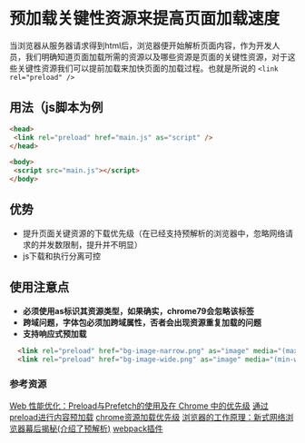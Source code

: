 
# 预加载关键性资源来提高页面加载速度

当浏览器从服务器请求得到html后，浏览器便开始解析页面内容，作为开发人员，我们明确知道页面加载所需的资源以及哪些资源是页面的关键性资源，对于这些关键性资源我们可以提前加载来加快页面的加载过程。也就是所说的 ```<link rel="preload" />```

## 用法（js脚本为例

```html
<head>
 <link rel="preload" href="main.js" as="script" />
</head>

<body>
 <script src="main.js"></script>
</body>
```

## 优势

- 提升页面关键资源的下载优先级（在已经支持预解析的浏览器中，忽略网络请求的并发数限制，提升并不明显）
- js下载和执行分离可控

## 使用注意点

- **必须使用as标识其资源类型，如果确实，chrome79会忽略该标签**
- **跨域问题，字体包必须加跨域属性，否者会出现资源重复加载的问题**
- **支持响应式预加载**

```html
  <link rel="preload" href="bg-image-narrow.png" as="image" media="(max-width: 600px)">
  <link rel="preload" href="bg-image-wide.png" as="image" media="(min-width: 601px)">
```

### 参考资源

[Web 性能优化：Preload与Prefetch的使用及在 Chrome 中的优先级](https://blog.fundebug.com/2019/04/11/understand-preload-and-prefetch/)
[通过preload进行内容预加载](https://developer.mozilla.org/zh-CN/docs/Web/HTML/Preloading_content)
[chrome资源加载优先级](https://docs.google.com/document/d/1bCDuq9H1ih9iNjgzyAL0gpwNFiEP4TZS-YLRp_RuMlc/edit#heading=h.ua1godj1atee)
[浏览器的工作原理：新式网络浏览器幕后揭秘(介绍了预解析)](https://www.html5rocks.com/zh/tutorials/internals/howbrowserswork/)
[webpack插件](https://github.com/GoogleChromeLabs/preload-webpack-plugin)